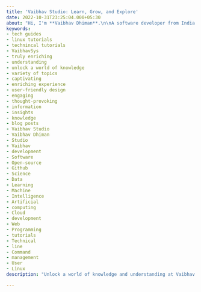 ```yaml
---
title: 'Vaibhav Studio: Learn, Grow, and Explore'
date: 2022-10-31T23:25:04.000+05:30
about: "Hi, I'm **Vaibhav Dhiman**.\n\nA software developer from India.\n\nWelcome to Vaibhav Studio."
keywords:
- tech guides
- linux tutorials
- technincal tutorials
- VaibhavSys
- truly enriching
- understanding
- unlock a world of knowledge
- variety of topics
- captivating
- enriching experience
- user-friendly design
- engaging
- thought-provoking
- information
- insights
- knowledge
- blog posts
- Vaibhav Studio
- Vaibhav Dhiman
- Studio
- Vaibhav
- development
- Software
- Open-source
- Github
- Science
- Data
- Learning
- Machine
- Intelligence
- Artificial
- computing
- Cloud
- development
- Web
- Programming
- tutorials
- Technical
- line
- Command
- management
- User
- Linux
description: "Unlock a world of knowledge and understanding at Vaibhav Studio. Our captivating blog posts and user-friendly design offer a wealth of insights and information on a variety of topics. Visit now for a truly enriching experience."

---
```

